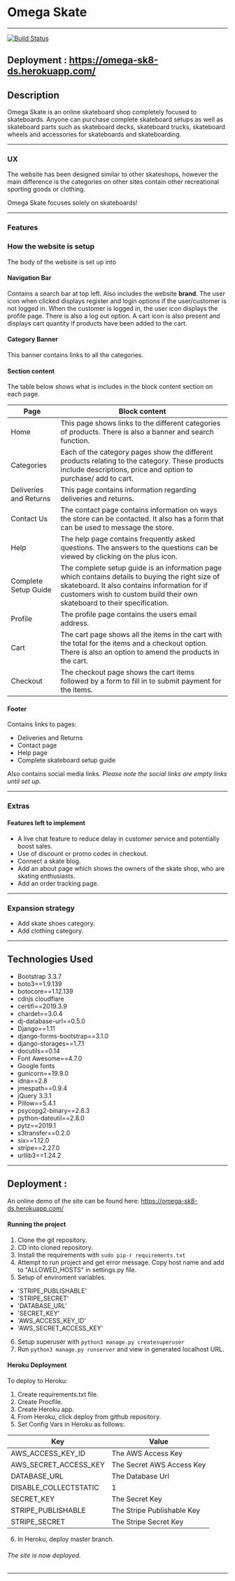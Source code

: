 # **Omega Skate**
***

[![Build Status](https://travis-ci.org/skies09/omega-sk8-ds.svg?branch=master)](https://travis-ci.org/skies09/omega-sk8-ds)


## Deployment  : https://omega-sk8-ds.herokuapp.com/


## Description

Omega Skate is an online skateboard shop completely focused to skateboards.
Anyone can purchase complete skateboard setups as well as skateboard parts such as skateboard decks, skateboard trucks, skateboard wheels and accessories for skateboards and skateboarding.

---

### UX

The website has been designed similar to other skateshops, however the main difference is the categories on other sites contain other recreational sporting goods or clothing. 

Omega Skate focuses solely on skateboards!

---

### Features

### How the website is setup


The body of the website is set up into

#### Navigation Bar

Contains a search bar at top left. Also includes the website __brand__. The user icon when clicked displays register and login options if the user/customer is not logged in. When the customer is logged in, the user icon displays the profile page. There is also a log out option.
A cart icon is also present and displays cart quantity if products have been added to the cart.

#### Category Banner

This banner contains links to all the categories.

#### Section content

The table below shows what is includes in the block content section on each page.

|Page         |  Block content|
|-------------|-----------------|
|Home         |This page shows links to the different categories of products. There is also a banner and search function.|
|Categories   |Each of the category pages show the different products relating to the category. These products include descriptions, price and option to purchase/ add to cart.|
|Deliveries and Returns |This page contains information regarding deliveries and returns.|
|Contact Us   |The contact page contains information on ways the store can be contacted. It also has a form that can be used to message the store.|   
|Help         |The help page contains frequently asked questions. The answers to the questions can be viewed by clicking on the plus icon.|
|Complete Setup Guide |The complete setup guide is an information page which contains details to buying the right size of skateboard. It also contains information for if customers wish to custom build their own skateboard to their specification.|
|Profile      |The profile page contains the users email address.|
|Cart         |The cart page shows all the items in the cart with the total for the items and a checkout option. There is also an option to amend the products in the cart. |
|Checkout     |The checkout page shows the cart items followed by a form to fill in to submit payment for the items.|


#### Footer

Contains links to pages:
* Deliveries and Returns
* Contact page
* Help page
* Complete skateboard setup guide

Also contains social media links.
*Please note the social links are empty links until set up.*

---

### Extras

#### Features left to implement
* A live chat feature to reduce delay in customer service and potentially boost sales.
* Use of discount or promo codes in checkout.
* Connect a skate blog.
* Add an about page which shows the owners of the skate shop, who are skating enthusiasts.
* Add an order tracking page.
---

### Expansion strategy
* Add skate shoes category.
* Add clothing category.

---

## Technologies Used
* Bootstrap 3.3.7
* boto3==1.9.139
* botocore==1.12.139
* cdnjs cloudflare
* certifi==2019.3.9
* chardet==3.0.4
* dj-database-url==0.5.0
* Django==1.11
* django-forms-bootstrap==3.1.0
* django-storages==1.7.1
* docutils==0.14
* Font Awesome==4.7.0
* Google fonts
* gunicorn==19.9.0
* idna==2.8
* jmespath==0.9.4
* jQuery 3.3.1
* Pillow==5.4.1
* psycopg2-binary==2.8.3
* python-dateutil==2.8.0
* pytz==2019.1
* s3transfer==0.2.0
* six==1.12.0
* stripe==2.27.0
* urllib3==1.24.2
---

## Deployment  : 
An online demo of the site can be found here: https://omega-sk8-ds.herokuapp.com/



#### Running the project

1. Clone the git repository.
2. CD into cloned repository.
3. Install the requirements with `sudo pip-r requirements.txt`
4. Attempt to run project and get error message. Copy host name and add to "ALLOWED_HOSTS" in settings.py file.
5. Setup of enviroment variables.
* 'STRIPE_PUBLISHABLE'
* 'STRIPE_SECRET'
* 'DATABASE_URL'
* 'SECRET_KEY'
* 'AWS_ACCESS_KEY_ID'
* 'AWS_SECRET_ACCESS_KEY'
6. Setup superuser with `python3 manage.py createsuperuser`
7. Run `python3 manage.py runserver` and view in generated localhost URL.

#### Heroku Deployment

To deploy to Heroku:

1. Create requirements.txt file.
2. Create Procfile.
3. Create Heroku app.
4. From Heroku, click deploy from github repository.
5. Set Config Vars in Heroku as follows:

|**Key**         |  **Value**   |
|-------------|-----------------|
|AWS_ACCESS_KEY_ID     |The AWS Access Key        |
|AWS_SECRET_ACCESS_KEY |The Secret AWS Access Key |
|DATABASE_URL          |The Database Url          |
|DISABLE_COLLECTSTATIC |1                         |
|SECRET_KEY            |The Secret Key            |
|STRIPE_PUBLISHABLE    |The Stripe Publishable Key|
|STRIPE_SECRET         |The Stripe Secret Key     |

6. In Heroku, deploy master branch.
###### The site is now deployed.

---